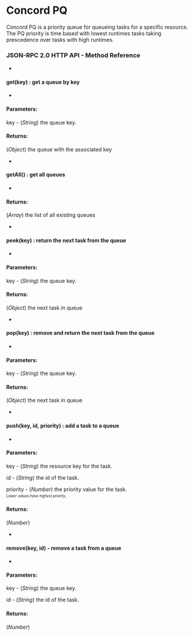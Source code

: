 # Concord PQ

Concord PQ is a priority queue for queueing tasks for a specific resource.  The PQ priority is time based with lowest runtimes tasks taking prescedence over tasks with high runtimes.

### JSON-RPC 2.0 HTTP API - Method Reference

-
#### get(key) : get a queue by key
-

#### Parameters:

key - (*String*) the queue key.

#### Returns:
(*Object*) the queue with the associated key

-
#### getAll() : get all queues
-

#### Returns:
(*Array*) the list of all existing queues 

-
#### peek(key) : return the next task from the queue
-

#### Parameters:

key - (*String*) the queue key.

#### Returns:
(*Object*) the next task in queue

-
#### pop(key) : remove and return the next task from the queue
-

#### Parameters:

key - (*String*) the queue key.

#### Returns:
(*Object*) the next task in queue

-
#### push(key, id, priority) : add a task to a queue
-

#### Parameters:

key - (*String*) the resource key for the task.

id - (*String*) the id of the task.

priority - (*Number*) the priority value for the task.  
<sub><sup>*Lower values have highest priority*</sup></sub>.

#### Returns:	
(*Number*)

-
#### remove(key, id) - remove a task from a queue
-

#### Parameters:

key - (*String*) the queue key.

id - (*String*) the id of the task.

#### Returns:
(*Number*)